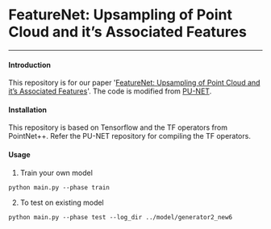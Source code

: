 # FeatureNet: Upsampling of Point Cloud and it’s Associated Features
---
#### Introduction 
This repository is for our paper '[FeatureNet: Upsampling of Point Cloud and it’s Associated Features](https://dl.acm.org/doi/10.1145/3415264.3425471)'. The code is modified from [PU-NET](https://github.com/yulequan/PU-Net).

#### Installation
This repository is based on Tensorflow and the TF operators from PointNet++. Refer the PU-NET repository for compiling the TF operators.


#### Usage
1. Train your own model
```
python main.py --phase train
```

2. To test on existing model
```
python main.py --phase test --log_dir ../model/generator2_new6
```




